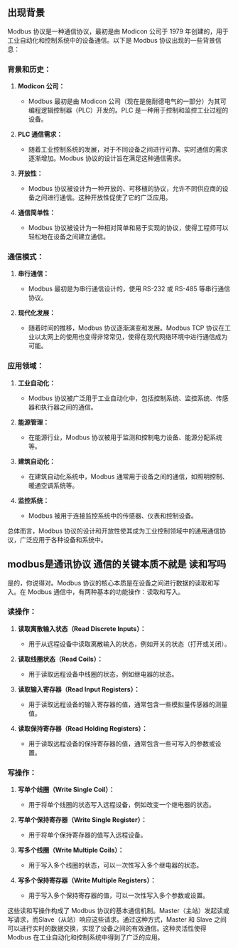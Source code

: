 ## 出现背景

Modbus 协议是一种通信协议，最初是由 Modicon 公司于 1979 年创建的，用于工业自动化和控制系统中的设备通信。以下是 Modbus 协议出现的一些背景信息：

### 背景和历史：

1. **Modicon 公司：**
   - Modbus 最初是由 Modicon 公司（现在是施耐德电气的一部分）为其可编程逻辑控制器（PLC）开发的。PLC 是一种用于控制和监控工业过程的设备。

2. **PLC 通信需求：**
   - 随着工业控制系统的发展，对于不同设备之间进行可靠、实时通信的需求逐渐增加。Modbus 协议的设计旨在满足这种通信需求。

3. **开放性：**
   - Modbus 协议被设计为一种开放的、可移植的协议，允许不同供应商的设备之间进行通信。这种开放性促使了它的广泛应用。

4. **通信简单性：**
   - Modbus 协议被设计为一种相对简单和易于实现的协议，使得工程师可以轻松地在设备之间建立通信。

### 通信模式：

1. **串行通信：**
   - Modbus 最初是为串行通信设计的，使用 RS-232 或 RS-485 等串行通信协议。

2. **现代化发展：**
   - 随着时间的推移，Modbus 协议逐渐演变和发展。Modbus TCP 协议在工业以太网上的使用也变得非常常见，使得在现代网络环境中进行通信成为可能。

### 应用领域：

1. **工业自动化：**
   - Modbus 协议被广泛用于工业自动化中，包括控制系统、监控系统、传感器和执行器之间的通信。

2. **能源管理：**
   - 在能源行业，Modbus 协议被用于监测和控制电力设备、能源分配系统等。

3. **建筑自动化：**
   - 在建筑自动化系统中，Modbus 通常用于设备之间的通信，如照明控制、暖通空调系统等。

4. **监控系统：**
   - Modbus 被用于连接监控系统中的传感器、仪表和控制设备。

总体而言，Modbus 协议的设计和开放性使其成为工业控制领域中的通用通信协议，广泛应用于各种设备和系统中。


## modbus是通讯协议  通信的关键本质不就是  读和写吗
是的，你说得对。Modbus 协议的核心本质是在设备之间进行数据的读取和写入。在 Modbus 通信中，有两种基本的功能操作：读取和写入。

### 读操作：

1. **读取离散输入状态（Read Discrete Inputs）：**
   - 用于从远程设备中读取离散输入的状态，例如开关的状态（打开或关闭）。

2. **读取线圈状态（Read Coils）：**
   - 用于读取远程设备中线圈的状态，例如继电器的状态。

3. **读取输入寄存器（Read Input Registers）：**
   - 用于读取远程设备的输入寄存器的值，通常包含一些模拟量传感器的测量值。

4. **读取保持寄存器（Read Holding Registers）：**
   - 用于读取远程设备的保持寄存器的值，通常包含一些可写入的参数或设置。

### 写操作：

1. **写单个线圈（Write Single Coil）：**
   - 用于将单个线圈的状态写入远程设备，例如改变一个继电器的状态。

2. **写单个保持寄存器（Write Single Register）：**
   - 用于将单个保持寄存器的值写入远程设备。

3. **写多个线圈（Write Multiple Coils）：**
   - 用于写入多个线圈的状态，可以一次性写入多个继电器的状态。

4. **写多个保持寄存器（Write Multiple Registers）：**
   - 用于写入多个保持寄存器的值，可以一次性写入多个参数或设置。

这些读和写操作构成了 Modbus 协议的基本通信机制。Master（主站）发起读或写请求，而Slave（从站）响应这些请求。通过这种方式，Master 和 Slave 之间可以进行实时的数据交换，实现了设备之间的有效通信。这种灵活性使得 Modbus 在工业自动化和控制系统中得到了广泛的应用。
